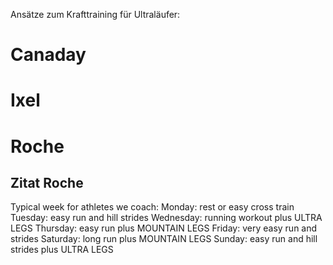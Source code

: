 Ansätze zum Krafttraining für Ultraläufer:

# Canaday

# Ixel

# Roche

## Zitat Roche

Typical week for athletes we coach:
Monday: rest or easy cross train
Tuesday: easy run and hill strides
Wednesday: running workout plus ULTRA LEGS
Thursday: easy run plus MOUNTAIN LEGS
Friday: very easy run and strides
Saturday: long run plus MOUNTAIN LEGS
Sunday: easy run and hill strides plus ULTRA LEGS


